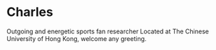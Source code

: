 # Charles
Outgoing and energetic sports fan researcher
Located at The Chinese University of Hong Kong, welcome any greeting.
